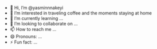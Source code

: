 - 👋 Hi, I’m @yasminnnakeyi
- 👀 I’m interested in traveling coffee and the moments staying at home
- 🌱 I’m currently learning ...
- 💞️ I’m looking to collaborate on ...
- 📫 How to reach me ...
- 😄 Pronouns: ...
- ⚡ Fun fact: ...

<!---
yasminnnakeyi/yasminnnakeyi is a ✨ special ✨ repository because its `README.md` (this file) appears on your GitHub profile.
You can click the Preview link to take a look at your changes.
--->
